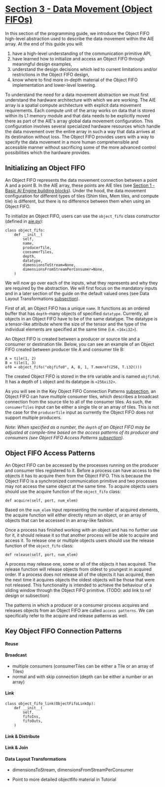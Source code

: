 <!---//===- README.md ---------------------------------------*- Markdown -*-===//
//
// This file is licensed under the Apache License v2.0 with LLVM Exceptions.
// See https://llvm.org/LICENSE.txt for license information.
// SPDX-License-Identifier: Apache-2.0 WITH LLVM-exception
//
// Copyright (C) 2024, Advanced Micro Devices, Inc.
// 
//===----------------------------------------------------------------------===//-->

# <ins>Section 3 - Data Movement (Object FIFOs)</ins>

In this section of the programming guide, we introduce the Object FIFO high-level abstraction used to describe the data movement within the AIE array. At the end of this guide you will:
1. have a high-level understanding of the communication primitive API,
2. have learned how to initialize and access an Object FIFO through meaningful design examples,
3. understand the design decisions which led to current limitations and/or restrictions in the Object FIFO design,
4. know where to find more in-depth material of the Object FIFO implementation and lower-level lowering.

To understand the need for a data movement abstraction we must first understand the hardware architecture with which we are working. The AIE array is a spatial compute architecture with explicit data movement requirements. Each compute unit of the array works on data that is stored within its L1 memory module and that data needs to be explicitly moved there as part of the AIE's array global data movement configuration. This configuration involves several specialized hardware resources which handle the data movement over the entire array in such a way that data arrives at its destination without loss. The Object FIFO provides users with a way to specify the data movement in a more human comprehensible and accessible manner without sacrificing some of the more advanced control possibilities which the hardware provides.

## Initializing an Object FIFO

An Object FIFO represents the data movement connection between a point A and a point B. In the AIE array, these points are AIE tiles (see [Section 1 - Basic AI Engine building blocks](../section-1/)). Under the hood, the data movement configuration for different types of tiles (Shim tiles, Mem tiles, and compute tile) is different, but there is no difference between them when using an Object FIFO. 

To initialize an Object FIFO, users can use the `object_fifo` class constructor (defined in [aie.py](../../python/dialects/aie.py)):
```
class object_fifo:
    def __init__(
        self,
        name,
        producerTile,
        consumerTiles,
        depth,
        datatype,
        dimensionsToStream=None,
        dimensionsFromStreamPerConsumer=None,
    )
```
We will now go over each of the inputs, what they represents and why they are required by the abstraction. We will first focus on the mandatory inputs and in a later section of the guide on the default valued ones (see Data Layout Transformations [subsection](#data-layout-transformations)).

First of all, an Object FIFO has a unique `name`. It functions as an ordered buffer that has `depth`-many objects of specified `datatype`. Currently, all objects in an Object FIFO have to be of the same datatype. The datatype is a tensor-like attribute where the size of the tensor and the type of the individual elements are specified at the same time (i.e. `<16xi32>`).

An Object FIFO is created between a producer or source tile and a consumer or destination tile. Below, you can see an example of an Object FIFO created between producer tile A and consumer tile B:
```
A = tile(1, 2)
B = tile(1, 3)
of0 = object_fifo("objfifo0", A, B, 1, T.memref(256, T.i32()))
```
The created Object FIFO is stored in the `0f0` variable and is named `objfifo0`. It has a depth of `1` object and its datatype is `<256xi32>`.

As you will see in the Key Object FIFO Connection Patterns [subsection](#key-object-fifo-connection-patterns), an Object FIFO can have multiple consumer tiles, which describes a broadcast connection from the source tile to all of the consumer tiles. As such, the `consumerTiles` input can be either a single tile or an array of tiles. This is not the case for the `producerTile` input as currently the Object FIFO does not support multiple producers.

*Note: When specified as a number, the `depth` of an Object FIFO may be adjusted at compile-time based on the access patterns of its producer and consumers (see Object FIFO Access Patterns [subsection](#object-fifo-access-patterns)).*

## Object FIFO Access Patterns

An Object FIFO can be accessed by the processes running on the producer and consumer tiles registered to it. Before a process can have access to the objects it has to acquire them from the Object FIFO. This is because the Object FIFO is a synchronized communication primitive and two processes may not access the same object at the same time. To acquire objects users should use the acquire function of the `object_fifo` class:
```
def acquire(self, port, num_elem)
```
Based on the `num_elem` input representing the number of acquired elements, the acquire function will either directly return an object, or an array of objects that can be accessed in an array-like fashion.

Once a process has finished working with an object and has no further use for it, it should release it so that another process will be able to acquire and access it. To release one or multiple objects users should use the release function of the `object_fifo` class:
```
def release(self, port, num_elem)
```
A process may release one, some or all of the objects it has acquired. The release function will release objects from oldest to youngest in acquired order. If a process does not release all of the objects it has acquired, then the next time it acquires objects the oldest objects will be those that were not released. This functionality is intended to achieve the behaviour of a sliding window through the Object FIFO primitive. (TODO: add link to ref design or subsection)

The patterns in which a producer or a consumer process acquires and releases objects from an Object FIFO are called `access patterns`. We can specifically refer to the acquire and release patterns as well.

## Key Object FIFO Connection Patterns

#### Reuse

#### Broadcast

* multiple consumers (consumerTiles can be either a Tile or an array of Tiles)
* normal and with skip connection (depth can be either a number or an array)

#### Link

```
class object_fifo_link(ObjectFifoLinkOp):
    def __init__(
        self,
        fifoIns,
        fifoOuts,
    )
```

#### Link & Distribute

#### Link & Join

#### Data Layout Transformations

* dimensionsToStream, dimensionsFromStreamPerConsumer

* Point to more detailed objectfifo material in Tutorial

